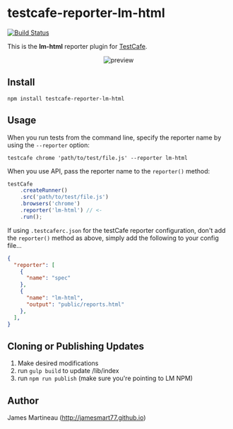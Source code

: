# testcafe-reporter-lm-html
[![Build Status](https://travis-ci.org/jamesmart77/testcafe-reporter-lm-html.svg)](https://travis-ci.org/jamesmart77/testcafe-reporter-lm-html)

This is the **lm-html** reporter plugin for [TestCafe](http://devexpress.github.io/testcafe).

<p align="center">
    <img src="https://raw.github.com/jamesmart77/testcafe-reporter-lm-html/master/media/preview.png" alt="preview" />
</p>

## Install

```
npm install testcafe-reporter-lm-html
```

## Usage

When you run tests from the command line, specify the reporter name by using the `--reporter` option:

```
testcafe chrome 'path/to/test/file.js' --reporter lm-html
```


When you use API, pass the reporter name to the `reporter()` method:

```js
testCafe
    .createRunner()
    .src('path/to/test/file.js')
    .browsers('chrome')
    .reporter('lm-html') // <-
    .run();
```

If using `.testcaferc.json` for the testCafe reporter configuration, don't add the `reporter()` method as above, simply add the following to your config file...
```json
{
  "reporter": [
    {
      "name": "spec"
    },
    {
      "name": "lm-html",
      "output": "public/reports.html"
    },
  ],
}
```

## Cloning or Publishing Updates
1. Make desired modifications
2. run `gulp build` to update /lib/index
3. run `npm run publish` (make sure you're pointing to LM NPM)

## Author
James Martineau (http://jamesmart77.github.io)
